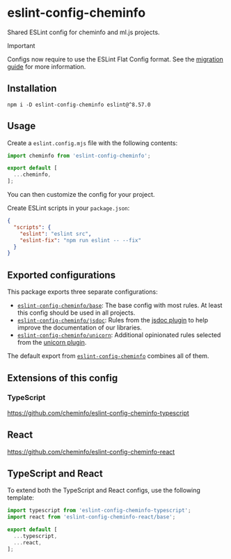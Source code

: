 # eslint-config-cheminfo

Shared ESLint config for cheminfo and ml.js projects.

> [!IMPORTANT]  
> Configs now require to use the ESLint Flat Config format.
> See the [migration guide](https://github.com/cheminfo/eslint-config/blob/main/MIGRATION.md) for more information.

## Installation

```console
npm i -D eslint-config-cheminfo eslint@^8.57.0
```

## Usage

Create a `eslint.config.mjs` file with the following contents:

```js
import cheminfo from 'eslint-config-cheminfo';

export default [
  ...cheminfo,
];
```

You can then customize the config for your project.

Create ESLint scripts in your `package.json`:

```json
{
  "scripts": {
    "eslint": "eslint src",
    "eslint-fix": "npm run eslint -- --fix"
  }
}
```

## Exported configurations

This package exports three separate configurations:

- [`eslint-config-cheminfo/base`](./base.js): The base config with most rules. At least this config should be used in all projects.
- [`eslint-config-cheminfo/jsdoc`](./jsdoc.js): Rules from the [jsdoc plugin](https://github.com/gajus/eslint-plugin-jsdoc) to help improve the documentation of our libraries.
- [`eslint-config-cheminfo/unicorn`](./unicorn.js): Additional opinionated rules selected from the [unicorn plugin](https://github.com/sindresorhus/eslint-plugin-unicorn).

The default export from [`eslint-config-cheminfo`](./cheminfo.js) combines all of them.

## Extensions of this config

### TypeScript

https://github.com/cheminfo/eslint-config-cheminfo-typescript

## React

https://github.com/cheminfo/eslint-config-cheminfo-react

## TypeScript and React

To extend both the TypeScript and React configs, use the following template:

```js
import typescript from 'eslint-config-cheminfo-typescript';
import react from 'eslint-config-cheminfo-react/base';

export default [
  ...typescript,
  ...react,
];
```
